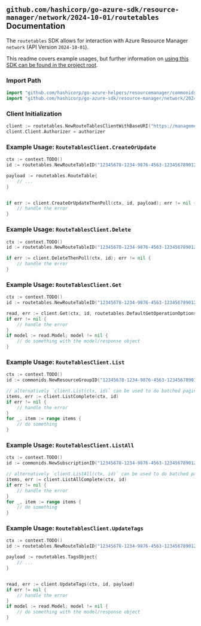 
## `github.com/hashicorp/go-azure-sdk/resource-manager/network/2024-10-01/routetables` Documentation

The `routetables` SDK allows for interaction with Azure Resource Manager `network` (API Version `2024-10-01`).

This readme covers example usages, but further information on [using this SDK can be found in the project root](https://github.com/hashicorp/go-azure-sdk/tree/main/docs).

### Import Path

```go
import "github.com/hashicorp/go-azure-helpers/resourcemanager/commonids"
import "github.com/hashicorp/go-azure-sdk/resource-manager/network/2024-10-01/routetables"
```


### Client Initialization

```go
client := routetables.NewRouteTablesClientWithBaseURI("https://management.azure.com")
client.Client.Authorizer = authorizer
```


### Example Usage: `RouteTablesClient.CreateOrUpdate`

```go
ctx := context.TODO()
id := routetables.NewRouteTableID("12345678-1234-9876-4563-123456789012", "example-resource-group", "routeTableName")

payload := routetables.RouteTable{
	// ...
}


if err := client.CreateOrUpdateThenPoll(ctx, id, payload); err != nil {
	// handle the error
}
```


### Example Usage: `RouteTablesClient.Delete`

```go
ctx := context.TODO()
id := routetables.NewRouteTableID("12345678-1234-9876-4563-123456789012", "example-resource-group", "routeTableName")

if err := client.DeleteThenPoll(ctx, id); err != nil {
	// handle the error
}
```


### Example Usage: `RouteTablesClient.Get`

```go
ctx := context.TODO()
id := routetables.NewRouteTableID("12345678-1234-9876-4563-123456789012", "example-resource-group", "routeTableName")

read, err := client.Get(ctx, id, routetables.DefaultGetOperationOptions())
if err != nil {
	// handle the error
}
if model := read.Model; model != nil {
	// do something with the model/response object
}
```


### Example Usage: `RouteTablesClient.List`

```go
ctx := context.TODO()
id := commonids.NewResourceGroupID("12345678-1234-9876-4563-123456789012", "example-resource-group")

// alternatively `client.List(ctx, id)` can be used to do batched pagination
items, err := client.ListComplete(ctx, id)
if err != nil {
	// handle the error
}
for _, item := range items {
	// do something
}
```


### Example Usage: `RouteTablesClient.ListAll`

```go
ctx := context.TODO()
id := commonids.NewSubscriptionID("12345678-1234-9876-4563-123456789012")

// alternatively `client.ListAll(ctx, id)` can be used to do batched pagination
items, err := client.ListAllComplete(ctx, id)
if err != nil {
	// handle the error
}
for _, item := range items {
	// do something
}
```


### Example Usage: `RouteTablesClient.UpdateTags`

```go
ctx := context.TODO()
id := routetables.NewRouteTableID("12345678-1234-9876-4563-123456789012", "example-resource-group", "routeTableName")

payload := routetables.TagsObject{
	// ...
}


read, err := client.UpdateTags(ctx, id, payload)
if err != nil {
	// handle the error
}
if model := read.Model; model != nil {
	// do something with the model/response object
}
```
